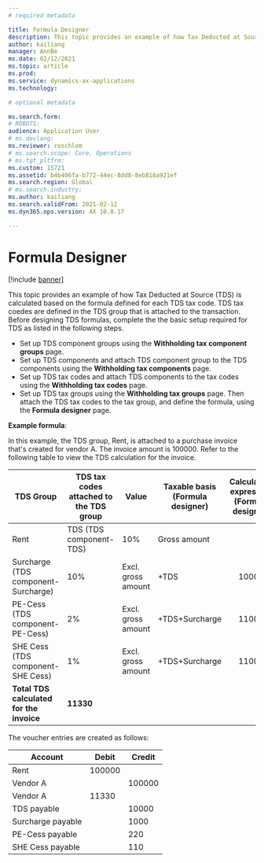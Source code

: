 ```yaml
---
# required metadata

title: Formula Designer
description: This topic provides an example of how Tax Deducted at Source (TDS) is calculated based on the formula defined for each TDS tax code in the TDS group that is attached to the transaction.
author: kailiang
manager: AnnBe
ms.date: 02/12/2021
ms.topic: article
ms.prod: 
ms.service: dynamics-ax-applications
ms.technology: 

# optional metadata

ms.search.form: 
# ROBOTS: 
audience: Application User
# ms.devlang: 
ms.reviewer: roschlom
# ms.search.scope: Core, Operations
# ms.tgt_pltfrm: 
ms.custom: 15721
ms.assetid: b4b406fa-b772-44ec-8dd8-8eb818a921ef
ms.search.region: Global
# ms.search.industry: 
ms.author: kailiang
ms.search.validFrom: 2021-02-12
ms.dyn365.ops.version: AX 10.0.17

---
```


# Formula Designer

[!include [banner](../includes/banner.md)]

This topic provides an example of how Tax Deducted at Source (TDS) is calculated based on the formula defined for each TDS tax code. TDS tax coedes are defined in the TDS group that is attached to the transaction. Before designing TDS formulas, complete the the basic setup required for TDS as listed in the following steps. 

- Set up TDS component groups using the **Withholding tax component groups** page. 
- Set up TDS components and attach TDS component group to the TDS components using the **Withholding tax components** page. 
- Set up TDS tax codes and attach TDS components to the tax codes using the **Withholding tax codes** page. 
- Set up TDS tax groups using the **Withholding tax groups** page. Then attach the TDS tax codes to the tax group, and define the formula, using the **Formula designer** page. 

**Example formula**:

In this example, the TDS group, Rent, is attached to a purchase invoice that's created for vendor A. The invoice amount is 100000. Refer to the following table to view the TDS calculation for the invoice.

| TDS  Group                                                   | TDS tax codes attached to the TDS group | Value              | Taxable basis  (Formula designer) | Calculation expression  (Formula designer) | Base amount | Calculated TDS amount |
| ------------------------------------------------------------ | --------------------------------------- | ------------------ | --------------------------------- | :----------------------------------------: | ----------- | --------------------- |
| Rent                                                         | TDS  (TDS component-TDS)                | 10%                | Gross amount                      |                                            | 100000      | 10000                 |
| Surcharge  (TDS component-Surcharge)                         | 10%                                     | Excl. gross amount | +TDS                              |                   10000                    | 1000        |                       |
| PE-Cess  (TDS component- PE-Cess)                            | 2%                                      | Excl. gross amount | +TDS+Surcharge                    |                   11000                    | 220         |                       |
| SHE Cess  (TDS component- SHE Cess)                          | 1%                                      | Excl. gross amount | +TDS+Surcharge                    |                   11000                    | 110         |                       |
| **Total** **TDS**  **calculated** **for** **the** **invoice** | **11330**                               |                    |                                   |                                            |             |                       |

The voucher entries are created as follows:

| Account           | Debit  | Credit |
| ----------------- | ------ | ------ |
| Rent              | 100000 |        |
| Vendor A          |        | 100000 |
| Vendor A          | 11330  |        |
| TDS payable       |        | 10000  |
| Surcharge payable |        | 1000   |
| PE-Cess payable   |        | 220    |
| SHE Cess payable  |        | 110    |
